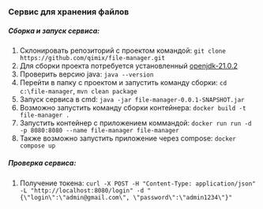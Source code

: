 ### Сервис для хранения файлов
##### Сборка и запуск сервиса:
1. Склонировать репозиторий с проектом командой: ```git clone https://github.com/qimix/file-manager.git```
2. Для сборки проекта потребуется установленный [openjdk-21.0.2](https://download.java.net/openjdk/jdk21/ri/openjdk-21+35_windows-x64_bin.zip)
3. Проверить версию java: ```java --version```
4. Перейти в папку с проектом и запустить команду сборки: ```cd c:\file-manager```,  ```mvn clean package```
5. Запуск сервиса в cmd: ```java -jar file-manager-0.0.1-SNAPSHOT.jar```
6. Возможно запустить команду сборки контейнера: ```docker build -t file-manager .```
2. Запустить контейнер с приложением коммандой: ```docker run run -d -p 8080:8080 --name file-manager file-manager```
3. Также возможно запустить приложение через compose: ```docker compose up```

##### Проверка сервиса:
1. Получение токена: ```curl -X POST -H "Content-Type: application/json" -L "http://localhost:8080/login" -d "{\"login\":\"admin@gmail.com\", \"password\":\"admin1234\"}"```
